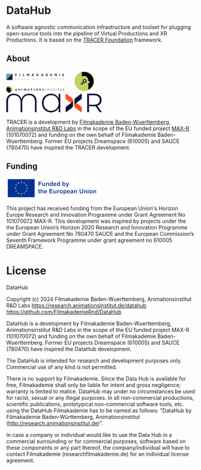# DataHub
A software agnostic communication infrastructure and toolset for plugging open-source tools into the pipeline of Virtual Productions and XR Productions. It is based on the [TRACER Foundation](https://github.com/FilmakademieRnd/TRACER) framework.
## About

![](/doc/img/FA_AI_Logo.png) &nbsp;&nbsp;&nbsp;&nbsp;
![](/doc/img/logo_rnd.jpg) &nbsp;&nbsp;&nbsp;&nbsp;
![](/doc/img/Max-R_Logo.png)

TRACER is a development by [Filmakademie Baden-Wuerttemberg](https://filmakademie.de/), [Animationsinstitut R&D Labs](http://research.animationsinstitut.de/) in the scope of the EU funded project [MAX-R](https://max-r.eu/) (101070072) and funding on the own behalf of Filmakademie Baden-Wuerttemberg.  Former EU projects Dreamspace (610005) and SAUCE (780470) have inspired the TRACER development.

## Funding

![Animationsinstitut R&D](doc/img/EN_FundedbytheEU_RGB_POS_rs.png)

This project has received funding from the European Union's Horizon Europe Research and Innovation Programme under Grant Agreement No 101070072 MAX-R.
This development was inspired by projects under the the European Union’s Horizon 2020 Research and Innovation Programme under Grant Agreement No 780470 SAUCE and the European Commission’s Seventh Framework Programme under grant agreement no 610005 DREAMSPACE.

# License
DataHub
 
Copyright (c) 2024 Filmakademie Baden-Wuerttemberg, Animationsinstitut R&D Labs
https://research.animationsinstitut.de/datahub
https://github.com/FilmakademieRnd/DataHub

DataHub is a development by Filmakademie Baden-Wuerttemberg, Animationsinstitut R&D Labs in the scope of the EU funded project MAX-R (101070072) and funding on the own behalf of Filmakademie Baden-Wuerttemberg.  Former EU projects Dreamspace (610005) and SAUCE (780470) have inspired the DataHub development.

The DataHub is intended for research and development purposes only. Commercial use of any kind is not permitted.

There is no support by Filmakademie. Since the Data Hub is available for free, Filmakademie shall only be liable for intent and gross negligence; warranty is limited to malice. DataHub may under no circumstances be used for racist, sexual or any illegal purposes. In all non-commercial productions, scientific publications, prototypical non-commercial software tools, etc. using the DataHub Filmakademie has to be named as follows: "DataHub by Filmakademie Baden-Württemberg, Animationsinstitut (http://research.animationsinstitut.de)".

In case a company or individual would like to use the Data Hub in a commercial surrounding or for commercial purposes, software based on these components or any part thereof, the company/individual will have to contact Filmakademie (research<at>filmakademie.de) for an individual license agreement.
